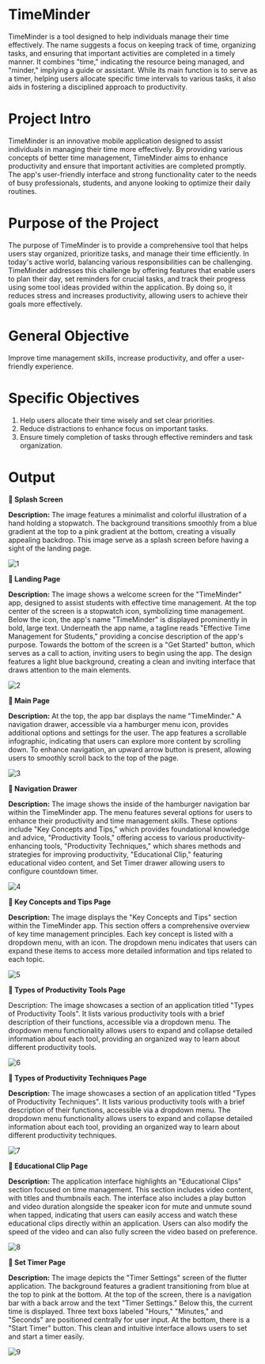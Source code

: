 # TimeMinder

TimeMinder is a tool designed to help individuals manage their time effectively. The name suggests a focus on keeping track of time, organizing tasks, and ensuring that important activities are completed in a timely manner. It combines "time," indicating the resource being managed, and "minder," implying a guide or assistant. While its main function is to serve as a timer, helping users allocate specific time intervals to various tasks, it also aids in fostering a disciplined approach to productivity.

# Project Intro
TimeMinder is an innovative mobile application designed to assist individuals in managing their time more effectively. By providing various concepts of better time management, TimeMinder aims to enhance productivity and ensure that important activities are completed promptly. The app's user-friendly interface and strong functionality cater to the needs of busy professionals, students, and anyone looking to optimize their daily routines.

# Purpose of the Project
The purpose of TimeMinder is to provide a comprehensive tool that helps users stay organized, prioritize tasks, and manage their time efficiently. In today's active world, balancing various responsibilities can be challenging. TimeMinder addresses this challenge by offering features that enable users to plan their day, set reminders for crucial tasks, and track their progress using some tool ideas provided within the application. By doing so, it reduces stress and increases productivity, allowing users to achieve their goals more effectively.                  
# General Objective
Improve time management skills, increase productivity, and offer a user-friendly experience.

# Specific Objectives 
1. Help users allocate their time wisely and set clear priorities.
2. Reduce distractions to enhance focus on important tasks.
3. Ensure timely completion of tasks through effective reminders and task organization.

# Output
 **:pushpin: Splash Screen**
 
**Description:** The image features a minimalist and colorful illustration of a hand holding a stopwatch. The background transitions smoothly from a blue gradient at the top to a pink gradient at the bottom, creating a visually appealing backdrop. This image serve as a splash screen before having a sight of the landing page.

![1](https://github.com/user-attachments/assets/95461f02-bb7b-4e5c-9379-b5a1c39099e1)

**:pushpin: Landing Page**

**Description:** The image shows a welcome screen for the "TimeMinder" app, designed to assist students with effective time management. At the top center of the screen is a stopwatch icon, symbolizing time management. Below the icon, the app's name "TimeMinder" is displayed prominently in bold, large text. Underneath the app name, a tagline reads "Effective Time Management for Students," providing a concise description of the app's purpose. Towards the bottom of the screen is a "Get Started" button, which serves as a call to action, inviting users to begin using the app. The design features a light blue background, creating a clean and inviting interface that draws attention to the main elements.

![2](https://github.com/user-attachments/assets/951f1253-6b8d-4e23-972e-c7d26cb255d6)

**:pushpin: Main Page**

**Description:** At the top, the app bar displays the name "TimeMinder." A navigation drawer, accessible via a hamburger menu icon, provides additional options and settings for the user. The app features a scrollable infographic, indicating that users can explore more content by scrolling down. To enhance navigation, an upward arrow button is present, allowing users to smoothly scroll back to the top of the page.

![3](https://github.com/user-attachments/assets/b7801d93-d339-4de5-818c-c6e913c81968)

**:pushpin: Navigation Drawer**

**Description:** The image shows the inside of the hamburger navigation bar within the TimeMinder app. The menu features several options for users to enhance their productivity and time management skills. These options include "Key Concepts and Tips," which provides foundational knowledge and advice, "Productivity Tools," offering access to various productivity-enhancing tools, "Productivity Techniques," which shares methods and strategies for improving productivity, "Educational Clip," featuring educational video content, and Set Timer drawer allowing users to configure countdown timer.

![4](https://github.com/user-attachments/assets/8b502a5a-2e47-41e7-9891-9a4a5008f4f5)

**:pushpin: Key Concepts and Tips Page**

**Description:** The image displays the "Key Concepts and Tips" section within the TimeMinder app. This section offers a comprehensive overview of key time management principles. Each key concept is listed with a dropdown menu, with an icon. The dropdown menu indicates that users can expand these items to access more detailed information and tips related to each topic.


![5](https://github.com/user-attachments/assets/4384f43f-15a2-40f3-ab79-8a4f5a48ae5f)

 **:pushpin: Types of Productivity Tools Page**

Description: The image showcases a section of an application titled "Types of Productivity Tools". It lists various productivity tools with a brief description of their functions, accessible via a dropdown menu. The dropdown menu functionality allows users to expand and collapse detailed information about each tool, providing an organized way to learn about different productivity tools.

![6](https://github.com/user-attachments/assets/8298fdef-d12b-4dd5-bc77-3a42bd240826)

**:pushpin: Types of Productivity Techniques Page**

**Description:** The image showcases a section of an application titled "Types of Productivity Techniques". It lists various productivity tools with a brief description of their functions, accessible via a dropdown menu. The dropdown menu functionality allows users to expand and collapse detailed information about each tool, providing an organized way to learn about different productivity techniques.

![7](https://github.com/user-attachments/assets/d94df04c-febb-4f66-b2b9-f24f0289e706)

**:pushpin: Educational Clip Page** 

**Description:** The application interface highlights an "Educational Clips" section focused on time management. This section includes video content, with titles and thumbnails each. The interface also includes a play button and video duration alongside the speaker icon for mute and unmute sound when tapped, indicating that users can easily access and watch these educational clips directly within an application. Users can also modify the speed of the video and can also fully screen the video based on preference.

![8](https://github.com/user-attachments/assets/fdab1509-9093-427e-bc11-77ffa9022e2d)

**:pushpin: Set Timer Page**

**Description:** The image depicts the "Timer Settings" screen of the flutter application. The background features a gradient transitioning from blue at the top to pink at the bottom. At the top of the screen, there is a navigation bar with a back arrow and the text "Timer Settings." Below this, the current time is displayed. Three text boxs labeled "Hours," "Minutes," and "Seconds" are positioned centrally for user input. At the bottom, there is a "Start Timer" button. This clean and intuitive interface allows users to set and start a timer easily.

![9](https://github.com/user-attachments/assets/c8b98aba-8b19-411c-a24d-73d5c48d7e55)
